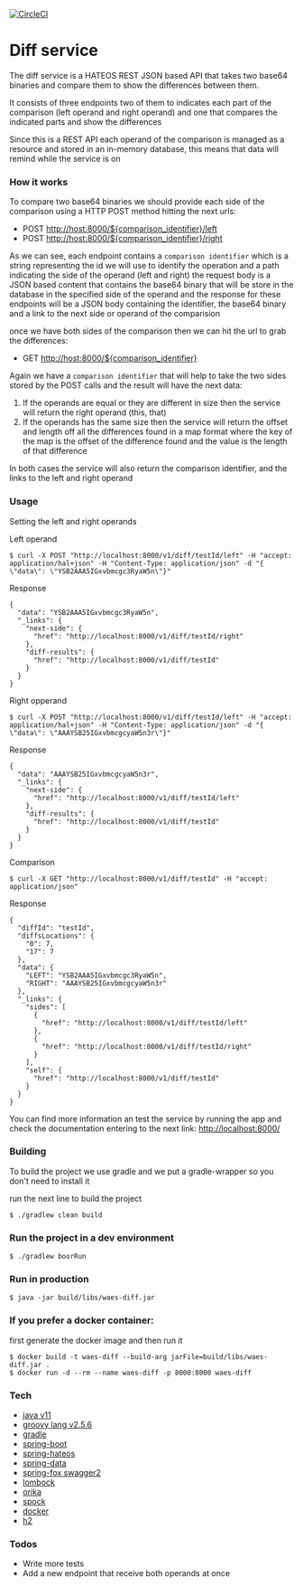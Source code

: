 [![CircleCI](https://circleci.com/gh/madmaux/diffs.svg?style=svg)](https://circleci.com/gh/madmaux/diffs)

# Diff service
The diff service is a HATEOS REST JSON based API that takes two base64 binaries and compare them to show the differences between them.

It consists of three endpoints two of them to indicates each part of the comparison (left operand and right operand) and one that compares the indicated parts and show the differences

Since this is a REST API each operand of the comparison is managed as a resource and stored in an in-memory database, this means that data will remind while the service is on

### How it works
To compare two base64 binaries we should provide each side of the comparison using a HTTP POST method hitting the next urls:

- POST [http://host:8000/${comparison_identifier}/left]()
- POST [http://host:8000/${comparison_identifier}/right]()

As we can see, each endpoint contains a `comparison identifier` which is a string representing the id we will use to identify the operation and a path indicating the side of the operand (left and right)
the request body is a JSON based content that contains the base64 binary that will be store in the database in the specified side of the operand and the response for these endpoints will be a JSON body containing the identifier, the base64 binary and a link to the next side or operand of the comparision 

once we have both sides of the comparison then we can hit the url to grab the differences:

- GET [http://host:8000/${comparison_identifier}]()

Again we have a `comparison identifier` that will help to take the two sides stored by the POST calls and the result will have the next data:
 
1. If the operands are equal or they are different in size then the service will return the right operand (this, that) 
2. If the operands has the same size then the service will return the offset and length off all the differences found in a map format where the key of the map is the offset of the difference found and the value is the length of that difference 

In both cases the service will also return the comparison identifier, and the links to the left and right operand

### Usage
Setting the left and right operands

Left operand
```shell
$ curl -X POST "http://localhost:8000/v1/diff/testId/left" -H "accept: application/hal+json" -H "Content-Type: application/json" -d "{ \"data\": \"YSB2AAA5IGxvbmcgc3RyaW5n\"}"
```
Response
```
{
  "data": "YSB2AAA5IGxvbmcgc3RyaW5n",
  "_links": {
    "next-side": {
      "href": "http://localhost:8000/v1/diff/testId/right"
    },
    "diff-results": {
      "href": "http://localhost:8000/v1/diff/testId"
    }
  }
}
```

Right opperand
```shell
$ curl -X POST "http://localhost:8000/v1/diff/testId/left" -H "accept: application/hal+json" -H "Content-Type: application/json" -d "{ \"data\": \"AAAYSB25IGxvbmcgcyaW5n3r\"}"
```
Response
```
{
  "data": "AAAYSB25IGxvbmcgcyaW5n3r",
  "_links": {
    "next-side": {
      "href": "http://localhost:8000/v1/diff/testId/left"
    },
    "diff-results": {
      "href": "http://localhost:8000/v1/diff/testId"
    }
  }
}
```
Comparison
```shell
$ curl -X GET "http://localhost:8000/v1/diff/testId" -H "accept: application/json"
```
Response
```
{
  "diffId": "testId",
  "diffsLocations": {
    "0": 7,
    "17": 7
  },
  "data": {
    "LEFT": "YSB2AAA5IGxvbmcgc3RyaW5n",
    "RIGHT": "AAAYSB25IGxvbmcgcyaW5n3r"
  },
  "_links": {
    "sides": [
      {
        "href": "http://localhost:8000/v1/diff/testId/left"
      },
      {
        "href": "http://localhost:8000/v1/diff/testId/right"
      }
    ],
    "self": {
      "href": "http://localhost:8000/v1/diff/testId"
    }
  }
}
```

You can find more information an test the service by running the app and check the documentation entering to the next link: [http://localhost:8000/]()

### Building
To build the project we use gradle and we put a gradle-wrapper so you don't need to install it

run the next line to build the project
```shell
$ ./gradlew clean build
```
### Run the project in a dev environment
```shell
$ ./gradlew boorRun
```
### Run in production
```shell
$ java -jar build/libs/waes-diff.jar
```
### If you prefer a docker container:
first generate the docker image and then run it
```shell
$ docker build -t waes-diff --build-arg jarFile=build/libs/waes-diff.jar .
$ docker run -d --rm --name waes-diff -p 8000:8000 waes-diff
```
### Tech
- [java v11]()
- [groovy lang v2.5.6](http://groovy-lang.org/)
- [gradle](https://gradle.org/)
- [spring-boot](https://spring.io/projects/spring-boot)
- [spring-hateos](https://spring.io/projects/spring-hateoas)
- [spring-data](https://spring.io/projects/spring-data)
- [spring-fox swagger2](https://springfox.github.io/springfox/)
- [lombock](https://projectlombok.org/)
- [orika](https://github.com/orika-mapper/orika)
- [spock](http://spockframework.org/)
- [docker](https://www.docker.com)
- [h2](http://www.h2database.com/html/main.html)

### Todos
- Write more tests
- Add a new endpoint that receive both operands at once

